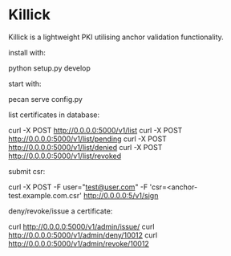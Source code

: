 Killick
=======

Killick is a lightweight PKI utilising anchor validation functionality.

install with:

  python setup.py develop

start with:

  pecan serve config.py


list certificates in database:

  curl -X POST http://0.0.0.0:5000/v1/list
  curl -X POST http://0.0.0.0:5000/v1/list/pending
  curl -X POST http://0.0.0.0:5000/v1/list/denied
  curl -X POST http://0.0.0.0:5000/v1/list/revoked


submit csr:

  curl -X POST -F user="test@user.com" -F 'csr=<anchor-test.example.com.csr' http://0.0.0.0:5/v1/sign

deny/revoke/issue a certificate:

  curl http://0.0.0.0:5000/v1/admin/issue/<cert id>
  curl http://0.0.0.0:5000/v1/admin/deny/10012
  curl http://0.0.0.0:5000/v1/admin/revoke/10012
